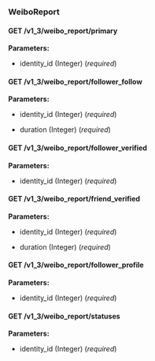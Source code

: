 ### WeiboReport



#### GET /v1\_3/weibo\_report/primary

 

**Parameters:** 


 - identity\_id (Integer) (*required*)



#### GET /v1\_3/weibo\_report/follower\_follow

 

**Parameters:** 


 - identity\_id (Integer) (*required*)

 - duration (Integer) (*required*)



#### GET /v1\_3/weibo\_report/follower\_verified

 

**Parameters:** 


 - identity\_id (Integer) (*required*)



#### GET /v1\_3/weibo\_report/friend\_verified

 

**Parameters:** 


 - identity\_id (Integer) (*required*)

 - duration (Integer) (*required*)



#### GET /v1\_3/weibo\_report/follower\_profile

 

**Parameters:** 


 - identity\_id (Integer) (*required*)



#### GET /v1\_3/weibo\_report/statuses

 

**Parameters:** 


 - identity\_id (Integer) (*required*)




